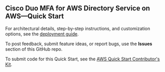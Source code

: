 ## Cisco Duo MFA for AWS Directory Service on AWS—Quick Start

For architectural details, step-by-step instructions, and customization options, see the [deployment guide](https://fwd.aws/n7wKB?).

To post feedback, submit feature ideas, or report bugs, use the **Issues** section of this GitHub repo.

To submit code for this Quick Start, see the [AWS Quick Start Contributor's Kit](https://aws-quickstart.github.io/).
